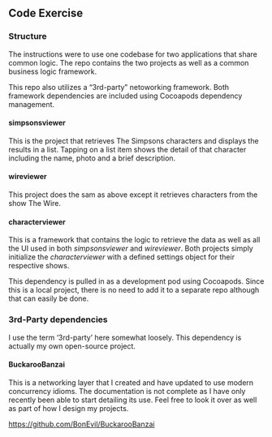## Code Exercise

### Structure
The instructions were to use one codebase for two applications that share common logic. The repo contains the two projects as well as a common business logic framework.

This repo also utilizes a “3rd-party” netoworking framework. Both framework dependencies are included using Cocoapods dependency management.

#### simpsonsviewer
This is the project that retrieves The Simpsons characters and displays the results in a list. Tapping on a list item shows the detail of that character including the name, photo and a brief description.

#### wireviewer
This project does the sam as above except it retrieves characters from the show The Wire.

#### characterviewer
This is a framework that contains the logic to retrieve the data as well as all the UI used in both *simpsonsviewer* and *wireviewer*. Both projects simply initialize the *characterviewer* with a defined settings object for their respective shows.

This dependency is pulled in as a development pod using Cocoapods. Since this is a local project, there is no need to add it to a separate repo although that can easily be done.

### 3rd-Party dependencies
I use the term ‘3rd-party’ here somewhat loosely. This dependency is actually my own open-source project.

#### BuckarooBanzai
This is a networking layer that I created and have updated to use modern concurrency idioms. The documentation is not complete as I have only recently been able to start detailing its use. Feel free to look it over as well as part of how I design my projects.

https://github.com/BonEvil/BuckarooBanzai
